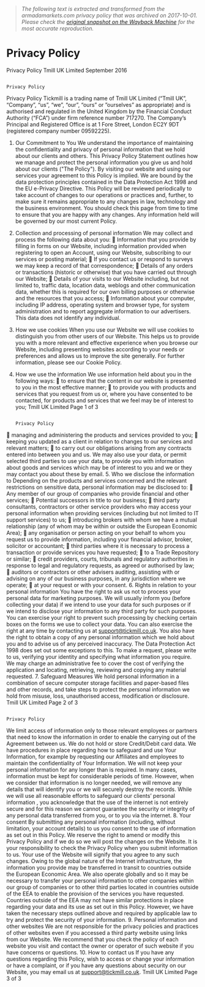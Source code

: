 > *The following text is extracted and transformed from the armadamarkets.com privacy policy that was archived on 2017-10-01. Please check the [original snapshot on the Wayback Machine](https://web.archive.org/web/20171001170544id_/https%3A//tickmill.com/wp-content/uploads/2016/09/Privacy_Policy.pdf) for the most accurate reproduction.*

# Privacy Policy

Privacy Policy
  Tmill UK Limited
           September 2016


                                                                                             Privacy Policy
Privacy Policy
Tickmill is a trading name of Tmill UK Limited (“Tmill UK”, “Company”, “us”, “we”, “our”, “ours” or
”ourselves” as appropriate) and is authorised and regulated in the United Kingdom by the Financial
Conduct Authority (“FCA”) under firm reference number 717270. The Company’s Principal and
Registered Office is at 1 Fore Street, London EC2Y 9DT (registered company number 09592225).
1. Our Commitment to You
We understand the importance of maintaining the confidentiality and privacy of personal information
that we hold about our clients and others. This Privacy Policy Statement outlines how we manage and
protect the personal information you give us and hold about our clients ("The Policy"). By visiting our
website and using our services your agreement to this Policy is implied.
We are bound by the data protection principles contained in the Data Protection Act 1998 and the EU
e-Privacy Directive.
This Policy will be reviewed periodically to take account of changes to our operations or practices and,
further, to make sure it remains appropriate to any changes in law, technology and the business
environment. You should check this page from time to time to ensure that you are happy with any
changes. Any information held will be governed by our most current Policy.
2. Collection and processing of personal information
We may collect and process the following data about you:
 Information that you provide by filling in forms on our Website, including information provided when
    registering to open an Account, using our Website, subscribing to our services or posting material;
 If you contact us or respond to surveys we may keep a record of that correspondence;
 Details of any orders or transactions (historic or otherwise) that you have carried out through our
    Website;
 Details of your visits to our Website including, but not limited to, traffic data, location data, weblogs
    and other communication data, whether this is required for our own billing purposes or otherwise
    and the resources that you access;
 Information about your computer, including IP address, operating system and browser type, for
    system administration and to report aggregate information to our advertisers. This data does not
    identify any individual.
3. How we use cookies
When you use our Website we will use cookies to distinguish you from other users of our Website.
This helps us to provide you with a more relevant and effective experience when you browse our
Website, including presenting websites according to your needs or preferences and allows us to
improve the site generally. For further information, please see our Cookie Policy.
4. How we use the information
We use information held about you in the following ways:
    to ensure that the content in our website is presented to you in the most effective manner;
    to provide you with products and services that you request from us or, where you have consented
     to be contacted, for products and services that we feel may be of interest to you;
Tmill UK Limited                                                                                Page 1 of 3


                                                                                           Privacy Policy
    managing and administering the products and services provided to you;
    keeping you updated as a client in relation to changes to our services and relevant matters;
    to carry out our obligations arising from any contracts entered into between you and us.
We may also use your data, or permit selected third parties to use your data, to provide you with
information about goods and services which may be of interest to you and we or they may contact
you about these by email.
5. Who we disclose the information to
Depending on the products and services concerned and the relevant restrictions on sensitive data,
personal information may be disclosed to:
    Any member of our group of companies who provide financial and other services;
    Potential successors in title to our business;
    third party consultants, contractors or other service providers who may access your personal
     information when providing services (including but not limited to IT support services) to us;
    introducing brokers with whom we have a mutual relationship (any of whom may be within or
     outside the European Economic Area);
    any organisation or person acting on your behalf to whom you request us to provide information,
     including your financial advisor, broker, solicitor or accountant;
    third parties where it is necessary to process a transaction or provide services you have requested;
    to a Trade Repository or similar;
    credit providers, courts, tribunals and regulatory authorities in response to legal and regulatory
     requests, as agreed or authorised by law;
    auditors or contractors or other advisers auditing, assisting with or advising on any of our business
     purposes, in any jurisdiction where we operate;
    at your request or with your consent.
6. Rights in relation to your personal information
You have the right to ask us not to process your personal data for marketing purposes. We will
usually inform you (before collecting your data) if we intend to use your data for such purposes or if
we intend to disclose your information to any third party for such purposes. You can exercise your
right to prevent such processing by checking certain boxes on the forms we use to collect your data.
You can also exercise the right at any time by contacting us at support@tickmill.co.uk.
You also have the right to obtain a copy of any personal information which we hold about you and to
advise us of any perceived inaccuracy. The Data Protection Act 1998 does set out some exceptions to
this. To make a request, please write to us, verifying your identity and specifying what information
you require.
We may charge an administrative fee to cover the cost of verifying the application and locating,
retrieving, reviewing and copying any material requested.
7. Safeguard Measures
We hold personal information in a combination of secure computer storage facilities and paper-based
files and other records, and take steps to protect the personal information we hold from misuse, loss,
unauthorised access, modification or disclosure.
Tmill UK Limited                                                                              Page 2 of 3


                                                                                          Privacy Policy
We limit access of information only to those relevant employees or partners that need to know the
information in order to enable the carrying out of the Agreement between us. We do not hold or store
Credit/Debit card data.
We have procedures in place regarding how to safeguard and use Your Information, for example by
requesting our Affiliates and employees to maintain the confidentiality of Your Information.
We will not keep your personal information for any longer than is required. In many cases,
information must be kept for considerable periods of time. However, when we consider that
information is no longer needed, we will remove any details that will identify you or we will securely
destroy the records.
While we will use all reasonable efforts to safeguard our clients’ personal information , you
acknowledge that the use of the internet is not entirely secure and for this reason we cannot
guarantee the security or integrity of any personal data transferred from you, or to you via the
internet.
8. Your consent
By submitting any personal information (including, without limitation, your account details) to us you
consent to the use of information as set out in this Policy. We reserve the right to amend or modify
this Privacy Policy and if we do so we will post the changes on the Website. It is your responsibility to
check the Privacy Policy when you submit information to us. Your use of the Website will signify that
you agree to any such changes.
Owing to the global nature of the Internet infrastructure, the information you provide may be
transferred in transit to countries outside the European Economic Area. We also operate globally and
so it may be necessary to transfer your personal information to other companies within our group of
companies or to other third parties located in countries outside of the EEA to enable the provision of
the services you have requested. Countries outside of the EEA may not have similar protections in
place regarding your data and its use as set out in this Policy. However, we have taken the necessary
steps outlined above and required by applicable law to try and protect the security of your
information.
9. Personal information and other websites
We are not responsible for the privacy policies and practices of other websites even if you accessed a
third party website using links from our Website. We recommend that you check the policy of each
website you visit and contact the owner or operator of such website if you have concerns or
questions.
10.      How to contact us
If you have any questions regarding this Policy, wish to access or change your information or have a
complaint, or if you have any questions about security on our Website, you may email us at
support@tickmill.co.uk.
Tmill UK Limited                                                                             Page 3 of 3
